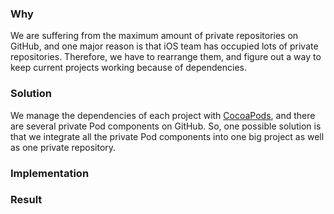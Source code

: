 ### Why
We are suffering from the maximum amount of private repositories on GitHub, and one major reason is that iOS team has occupied lots of private repositories.
Therefore, we have to rearrange them, and figure out a way to keep current projects working because of dependencies.

### Solution
We manage the dependencies of each project with [CocoaPods](https://cocoapods.org), and there are several private Pod components on GitHub.
So, one possible solution is that we integrate all the private Pod components into one big project as well as one private repository.

### Implementation

### Result
